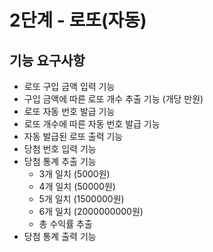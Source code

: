 # 2단계 - 로또(자동)

## 기능 요구사항

- 로또 구입 금액 입력 기능
- 구입 금액에 따른 로또 개수 추출 기능 (개당 만원)
- 로또 자동 번호 발급 기능
- 로또 개수에 따른 자동 번호 발급 기능
- 자동 발급된 로또 출력 기능
- 당첨 번호 입력 기능
- 당첨 통계 추출 기능
    - 3개 일치 (5000원)
    - 4개 일치 (50000원)
    - 5개 일치 (1500000원)
    - 6개 일치 (2000000000원)
    - 총 수익률 추출
- 당첨 통계 출력 기능
